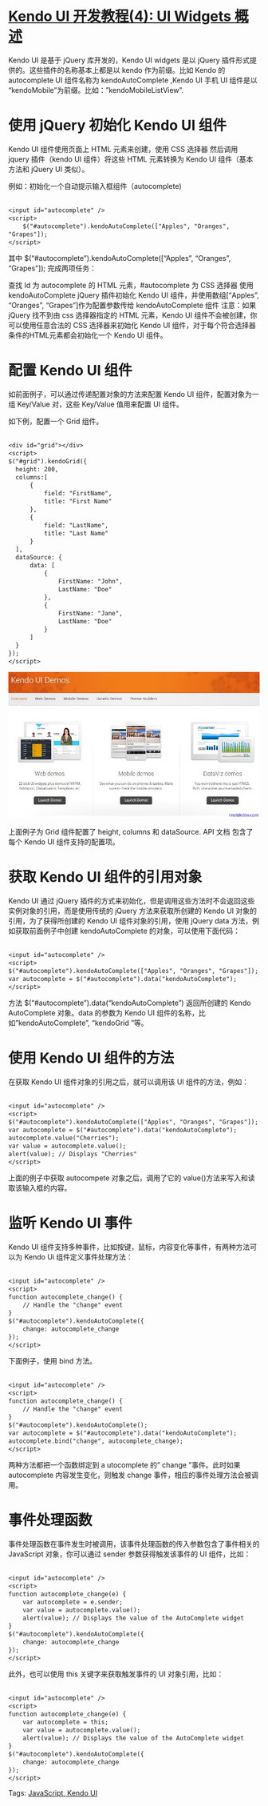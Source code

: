 # [Kendo UI 开发教程(4): UI Widgets 概述](http://www.imobilebbs.com/wordpress/archives/4593)

Kendo UI 是基于 jQuery 库开发的，Kendo UI widgets 是以 jQuery 插件形式提供的。这些插件的名称基本上都是以 kendo 作为前缀。比如 Kendo 的 autocomplete UI  组件名称为 kendoAutoComplete ,Kendo UI 手机 UI 组件是以 “kendoMobile”为前缀。比如：”kendoMobileListView”.

# 使用 jQuery 初始化 Kendo UI 组件 

Kendo UI 组件使用页面上 HTML 元素来创建，使用 CSS 选择器 然后调用 jquery 插件（kendo UI 组件）将这些 HTML 元素转换为 Kendo UI 组件（基本方法和 jQuery UI 类似）。

例如：初始化一个自动提示输入框组件（autocomplete)

```

<input id="autocomplete" />
<script>
	$("#autocomplete").kendoAutoComplete(["Apples", "Oranges", "Grapes"]);
</script>

```

其中 $(“#autocomplete”).kendoAutoComplete([“Apples”, “Oranges”, “Grapes”]); 完成两项任务：

查找 Id 为 autocomplete 的 HTML 元素，#autocomplete 为 CSS 选择器
使用 kendoAutoComplete jQuery 插件初始化 Kendo UI 组件，并使用数组[“Apples”, “Oranges”, “Grapes”]作为配置参数传给 kendoAutoComplete 组件
注意：如果 jQuery 找不到由 css 选择器指定的 HTML 元素，Kendo UI 组件不会被创建，你可以使用任意合法的 CSS 选择器来初始化 Kendo UI 组件，对于每个符合选择器条件的HTML元素都会初始化一个 Kendo UI 组件。

# 配置 Kendo UI 组件

如前面例子，可以通过传递配置对象的方法来配置 Kendo UI 组件，配置对象为一组 Key/Value 对，这些 Key/Value 值用来配置 UI 组件。

如下例，配置一个 Grid 组件。

```

<div id="grid"></div>
<script>
$("#grid").kendoGrid({
  height: 200,
  columns:[
      {
          field: "FirstName",
          title: "First Name"
      },
      {
          field: "LastName",
          title: "Last Name"
      }
  ],
  dataSource: {
      data: [
          {
              FirstName: "John",
              LastName: "Doe"
          },
          {
              FirstName: "Jane",
              LastName: "Doe"
          }
      ]
  }
});
</script>

```

![](images/1.jpg)

上面例子为 Grid 组件配置了 height, columns 和 dataSource. API 文档 包含了每个 Kendo UI 组件支持的配置项。

# 获取 Kendo UI 组件的引用对象

Kendo UI 通过 jQuery 插件的方式来初始化，但是调用这些方法时不会返回这些实例对象的引用，而是使用传统的 jQuery 方法来获取所创建的 Kendo UI 对象的引用，为了获得所创建的 Kendo UI 组件对象的引用，使用 jQuery data 方法，例如获取前面例子中创建  kendoAutoComplete 的对象，可以使用下面代码：

```

<input id="autocomplete" />
<script>
$("#autocomplete").kendoAutoComplete(["Apples", "Oranges", "Grapes"]);
var autocomplete = $("#autocomplete").data("kendoAutoComplete");
</script>

```
方法 $(“#autocomplete”).data(“kendoAutoComplete”) 返回所创建的 Kendo AutoComplete 对象。data 的参数为 Kendo UI 组件的名称，比如”kendoAutoComplete”, “kendoGrid ”等。

# 使用 Kendo UI 组件的方法

在获取 Kendo UI 组件对象的引用之后，就可以调用该 UI 组件的方法，例如：

```

<input id="autocomplete" />
<script>
$("#autocomplete").kendoAutoComplete(["Apples", "Oranges", "Grapes"]);
var autocomplete = $("#autocomplete").data("kendoAutoComplete");
autocomplete.value("Cherries");
var value = autocomplete.value();
alert(value); // Displays "Cherries"
</script>

```
上面的例子中获取 autocompete 对象之后，调用了它的 value()方法来写入和读取该输入框的内容。

# 监听 Kendo UI 事件

Kendo UI 组件支持多种事件，比如按键，鼠标，内容变化等事件，有两种方法可以为 Kendo Ui 组件定义事件处理方法：

```

<input id="autocomplete" />
<script>
function autocomplete_change() {
    // Handle the "change" event
}
$("#autocomplete").kendoAutoComplete({
    change: autocomplete_change
});
</script>

```

下面例子，使用 bind 方法。

```

<input id="autocomplete" />
<script>
function autocomplete_change() {
    // Handle the "change" event
}
$("#autocomplete").kendoAutoComplete();
var autocomplete = $("#autocomplete").data("kendoAutoComplete");
autocomplete.bind("change", autocomplete_change);
</script>

```

两种方法都把一个函数绑定到 a utocomplete 的” change ”事件。此时如果 autocomplete 内容发生变化，则触发 change 事件，相应的事件处理方法会被调用。

# 事件处理函数

事件处理函数在事件发生时被调用，该事件处理函数的传入参数包含了事件相关的 JavaScript 对象，你可以通过 sender 参数获得触发该事件的 UI 组件，比如：

```

<input id="autocomplete" />
<script>
function autocomplete_change(e) {
    var autocomplete = e.sender;
    var value = autocomplete.value();
    alert(value); // Displays the value of the AutoComplete widget
}
$("#autocomplete").kendoAutoComplete({
    change: autocomplete_change
});
</script>

```
此外，也可以使用 this 关键字来获取触发事件的 UI 对象引用，比如：

```

<input id="autocomplete" />
<script>
function autocomplete_change(e) {
    var autocomplete = this;
    var value = autocomplete.value();
    alert(value); // Displays the value of the AutoComplete widget
}
$("#autocomplete").kendoAutoComplete({
    change: autocomplete_change
});
</script>

```

Tags: [JavaScript, Kendo UI](http://www.imobilebbs.com/wordpress/archives/tag/kendo-ui)